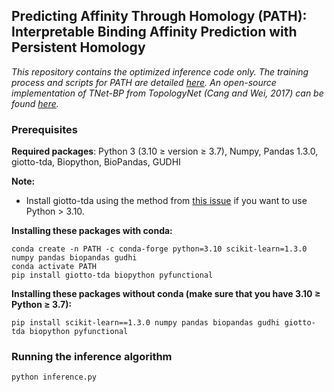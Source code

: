 ## Predicting Affinity Through Homology (PATH): Interpretable Binding Affinity Prediction with Persistent Homology

*This repository contains the optimized inference code only. The training process and scripts for PATH are detailed [here](https://github.com/longyuxi/PATH-training). An open-source implementation of TNet-BP from TopologyNet (Cang and Wei, 2017) can be found [here](https://github.com/longyuxi/TopologyNet-2017).*

### Prerequisites

**Required packages**: Python 3 (3.10 ≥ version ≥ 3.7), Numpy, Pandas 1.3.0, giotto-tda, Biopython, BioPandas, GUDHI

**Note:**
- Install giotto-tda using the method from [this issue](https://github.com/giotto-ai/giotto-tda/issues/671) if you want to use Python > 3.10.

**Installing these packages with conda:**

```
conda create -n PATH -c conda-forge python=3.10 scikit-learn=1.3.0 numpy pandas biopandas gudhi
conda activate PATH
pip install giotto-tda biopython pyfunctional
```

**Installing these packages without conda (make sure that you have 3.10 ≥ Python ≥ 3.7):**

```
pip install scikit-learn==1.3.0 numpy pandas biopandas gudhi giotto-tda biopython pyfunctional
```

### Running the inference algorithm
`python inference.py`
